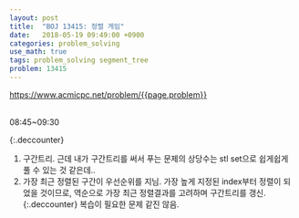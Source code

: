 ```yaml
---
layout: post
title:  "BOJ 13415: 정렬 게임"
date:   2018-05-19 09:49:00 +0900
categories: problem_solving
use_math: true
tags: problem_solving segment_tree
problem: 13415
---
```


<a target="_blank" href="https://www.acmicpc.net/problem/{{page.problem}}">https://www.acmicpc.net/problem/{{page.problem}}</a><br/><br/>
  
  
08:45~09:30  

{:.deccounter}
1. 구간트리. 근데 내가 구간트리를 써서 푸는 문제의 상당수는 stl set으로 쉽게쉽게 풀 수 있는 것 같은데..
2. 가장 최근 정렬된 구간이 우선순위를 지님. 가장 높게 지정된 index부터 정렬이 되었을 것이므로, 역순으로 가장 최근 정렬결과를 고려하며 구간트리를 갱신. 
{:.deccounter}
복습이 필요한 문제 같진 않음.